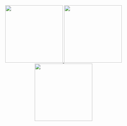 
<div align="center">
  <a href="https://github.com/moiseshxs">
  <img height="180em" src="https://github-readme-stats.vercel.app/api?username=moiseshxs&show_icons=true&theme=tokyonight&include_all_commits=true&count_private=true"/>
  <img height="180em" src="https://github-readme-stats.vercel.app/api/top-langs/?username=moiseshxs&layout=compact&langs_count=7&theme=tokyonight"/>
  </a>
</div>
<div align="center">
  <a href="https://github.com/moiseshxs">
    <img height="180em" src="https://github-readme-streak-stats.herokuapp.com/?user=moiseshxs&theme=tokyonight&hide_border=false"/>
  </a>
</div>
